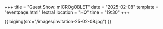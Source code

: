 +++
title = "Guest Show: mICROgOBLET"
date = "2025-02-08"
template = "eventpage.html"
[extra]
location = "HQ"
time = "19:30"
+++

{{ bigimg(src="/images/invitation-25-02-08.jpg") }}
